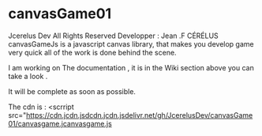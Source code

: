 # canvasGame01

Jcerelus Dev All Rights Reserved Developper : Jean .F CÉRÉLUS
 canvasGameJs is a javascript canvas library,
 that makes you develop game very quick all of the work is done behind the scene. 

I am working on The documentation ,
it is  in the Wiki section above
 you can take a look .

It will be complete as soon as possible.

The cdn is :
<scrript src="https://cdn.jcdn.jsdcdn.jcdn.jsdelivr.net/gh/JcerelusDev/canvasGame01/canvasgame.jcanvasgame.js

